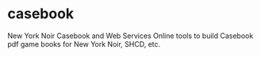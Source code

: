 # casebook
New York Noir Casebook and Web Services
Online tools to build Casebook pdf game books for New York Noir, SHCD, etc.

